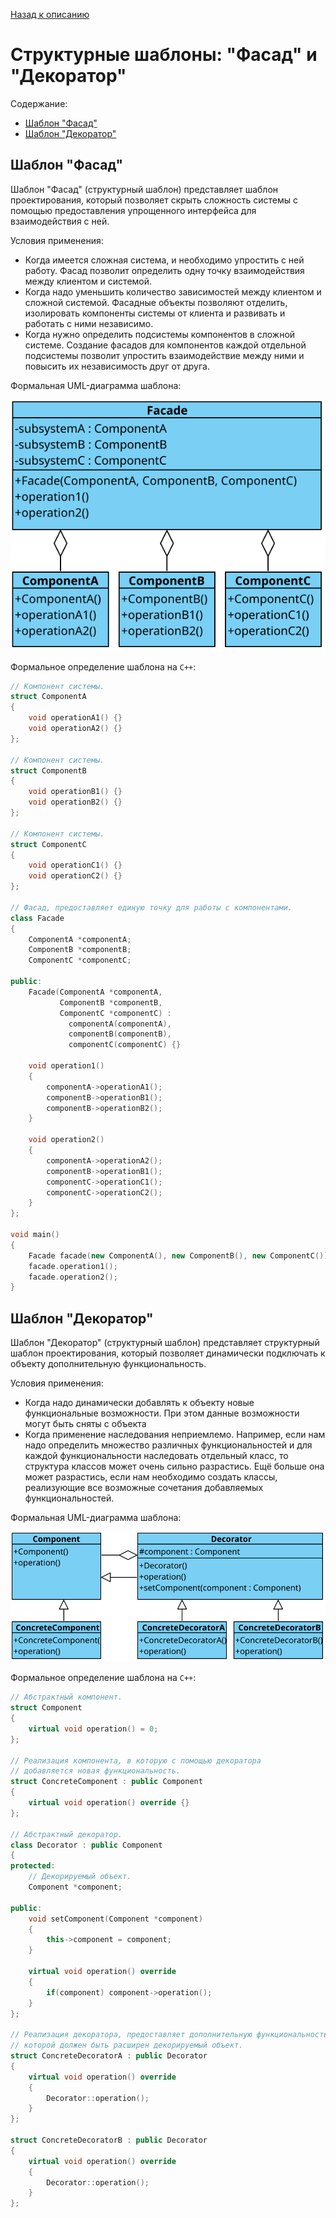 [Назад к описанию](../../README.md)

# Структурные шаблоны: "Фасад" и "Декоратор"

Содержание:
- [Шаблон "Фасад"](#Шаблон-Фасад)
- [Шаблон "Декоратор"](#Шаблон-Декоратор)

## Шаблон "Фасад"

Шаблон "Фасад" (структурный шаблон) представляет шаблон проектирования, который позволяет скрыть сложность системы с помощью предоставления упрощенного интерфейса для взаимодействия с ней.

Условия применения:
- Когда имеется сложная система, и необходимо упростить с ней работу. Фасад позволит определить одну точку взаимодействия между клиентом и системой.
- Когда надо уменьшить количество зависимостей между клиентом и сложной системой. Фасадные объекты позволяют отделить, изолировать компоненты системы от клиента и развивать и работать с ними независимо.
- Когда нужно определить подсистемы компонентов в сложной системе. Создание фасадов для компонентов каждой отдельной подсистемы позволит упростить взаимодействие между ними и повысить их независимость друг от друга.

Формальная UML-диаграмма шаблона:

![Шаблон "Фасад"](facade.svg)

Формальное определение шаблона на `C++`:

```c++
// Компонент системы.
struct ComponentA
{
    void operationA1() {}
    void operationA2() {}
};

// Компонент системы.
struct ComponentB
{
    void operationB1() {}
    void operationB2() {}
};

// Компонент системы.
struct ComponentC
{
    void operationC1() {}
    void operationC2() {}
};

// Фасад, предоставляет единую точку для работы с компонентами.
class Facade
{
    ComponentA *componentA;
    ComponentB *componentB;
    ComponentC *componentC;

public:
    Facade(ComponentA *componentA,
           ComponentB *componentB,
           ComponentC *componentC) :
             componentA(componentA),
             componentB(componentB),
             componentC(componentC) {}

    void operation1()
    {
        componentA->operationA1();
        componentB->operationB1();
        componentB->operationB2();
    }

    void operation2()
    {
        componentA->operationA2();
        componentB->operationB1();
        componentC->operationC1();
        componentC->operationC2();
    }
};

void main()
{
    Facade facade(new ComponentA(), new ComponentB(), new ComponentC());
    facade.operation1();
    facade.operation2();
}
```

## Шаблон "Декоратор"

Шаблон "Декоратор" (структурный шаблон) представляет структурный шаблон проектирования, который позволяет динамически подключать к объекту дополнительную функциональность.

Условия применения:
- Когда надо динамически добавлять к объекту новые функциональные возможности. При этом данные возможности могут быть сняты с объекта
- Когда применение наследования неприемлемо. Например, если нам надо определить множество различных функциональностей и для каждой функциональности наследовать отдельный класс, то структура классов может очень сильно разрастись. Ещё больше она может разрастись, если нам необходимо создать классы, реализующие все возможные сочетания добавляемых функциональностей.

Формальная UML-диаграмма шаблона:

![Шаблон "Декоратор"](decorator.svg)

Формальное определение шаблона на `C++`:

```c++
// Абстрактный компонент.
struct Component
{
    virtual void operation() = 0;
};

// Реализация компонента, в которую с помощью декоратора
// добавляется новая функциональность.
struct ConcreteComponent : public Component
{
    virtual void operation() override {}
};

// Абстрактный декоратор.
class Decorator : public Component
{
protected:
    // Декорируемый объект.
    Component *component;

public:
    void setComponent(Component *component)
    {
        this->component = component;
    }

    virtual void operation() override
    {
        if(component) component->operation();
    }
};

// Реализация декоратора, предоставляет дополнительную функциональность,
// которой должен быть расширен декорируемый объект.
struct ConcreteDecoratorA : public Decorator
{
    virtual void operation() override
    {
        Decorator::operation();
    }
};

struct ConcreteDecoratorB : public Decorator
{
    virtual void operation() override
    {
        Decorator::operation();
    }
};
```